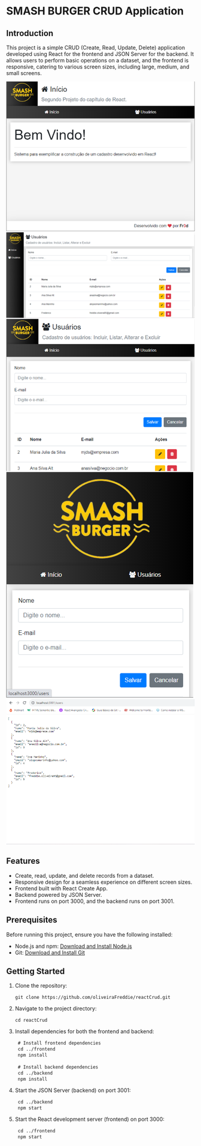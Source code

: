# SMASH BURGER CRUD Application

## Introduction

This project is a simple CRUD (Create, Read, Update, Delete) application developed using React for the frontend and JSON Server for the backend. It allows users to perform basic operations on a dataset, and the frontend is responsive, catering to various screen sizes, including large, medium, and small screens.

![Welcome](https://github.com/oliveiraFreddie/screenshots/blob/472cebbdce57e2d877849523affe8c390eab12ec/Captura%20de%20tela%202023-09-18%20081404.png)
![01](https://github.com/oliveiraFreddie/screenshots/blob/472cebbdce57e2d877849523affe8c390eab12ec/Captura%20de%20tela%202023-09-18%20081217.png)
![02](https://github.com/oliveiraFreddie/screenshots/blob/472cebbdce57e2d877849523affe8c390eab12ec/Captura%20de%20tela%202023-09-18%20081300.png)
![03](https://github.com/oliveiraFreddie/screenshots/blob/472cebbdce57e2d877849523affe8c390eab12ec/Captura%20de%20tela%202023-09-18%20081319.png)
![server](https://github.com/oliveiraFreddie/screenshots/blob/472cebbdce57e2d877849523affe8c390eab12ec/Captura%20de%20tela%202023-09-18%20081616.png)


## Features

- Create, read, update, and delete records from a dataset.
- Responsive design for a seamless experience on different screen sizes.
- Frontend built with React Create App.
- Backend powered by JSON Server.
- Frontend runs on port 3000, and the backend runs on port 3001.

## Prerequisites

Before running this project, ensure you have the following installed:

- Node.js and npm: [Download and Install Node.js](https://nodejs.org/)
- Git: [Download and Install Git](https://git-scm.com/)

## Getting Started

1. Clone the repository:

   ```shell
   git clone https://github.com/oliveiraFreddie/reactCrud.git

   ```

2. Navigate to the project directory:

   ```shell
   cd reactCrud

   ```

3. Install dependencies for both the frontend and backend:

   ```shell
    # Install frontend dependencies
    cd ../frontend
    npm install

    # Install backend dependencies
    cd ../backend
    npm install

   ```

4. Start the JSON Server (backend) on port 3001:

   ```shell
    cd ../backend
    npm start

   ```

5. Start the React development server (frontend) on port 3000:
   ```shell
    cd ../frontend
    npm start
   ```
